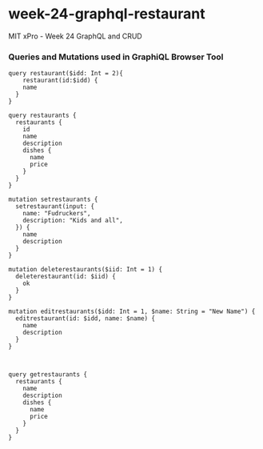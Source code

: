 # week-24-graphql-restaurant
MIT xPro - Week 24 GraphQL and CRUD

### Queries and Mutations used in GraphiQL Browser Tool

```
query restaurant($idd: Int = 2){
	restaurant(id:$idd) {
    name
  }
}

query restaurants { 
  restaurants {
    id
    name
    description
    dishes {
      name
      price
    }
  }
}

mutation setrestaurants {
  setrestaurant(input: {
    name: "Fudruckers",
    description: "Kids and all",
  }) {
    name
    description
  }
}

mutation deleterestaurants($iid: Int = 1) {
  deleterestaurant(id: $iid) {
    ok
  }
}

mutation editrestaurants($idd: Int = 1, $name: String = "New Name") {
  editrestaurant(id: $idd, name: $name) {
    name
    description
  }
}



query getrestaurants {
  restaurants {
    name
    description
    dishes {
      name
      price
    }
  }
}
```
